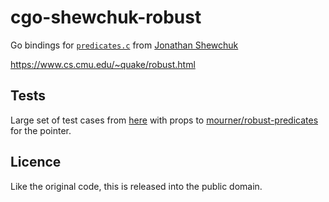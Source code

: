 # cgo-shewchuk-robust

Go bindings for [`predicates.c`](http://www.cs.cmu.edu/afs/cs/project/quake/public/code/predicates.c) from [Jonathan Shewchuk](https://people.eecs.berkeley.edu/~jrs/)

<https://www.cs.cmu.edu/~quake/robust.html>

## Tests

Large set of test cases from [here](https://www.cs.cmu.edu/afs/cs/project/pscico/pscico/src/arithmetic/compiler1/test/) with props to [mourner/robust-predicates](https://github.com/mourner/robust-predicates/tree/master/test/fixtures) for the pointer.

## Licence

Like the original code, this is released into the public domain.

